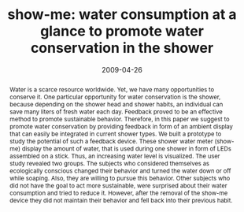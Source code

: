 ---
abstract: Water is a scarce resource worldwide. Yet, we have many  opportunities to
  conserve it. One particular opportunity for water  conservation is the shower, because
  depending on the shower  head and shower habits, an individual can save many liters
  of  fresh water each day. Feedback proved to be an effective method  to promote
  sustainable behavior. Therefore, in this paper we  suggest to promote water conservation
  by providing feedback in  form of an ambient display that can easily be integrated
  in current  shower types. We built a prototype to study the potential of such a  feedback
  device. These shower water meter (show-me) display  the amount of water, that is
  used during one shower in form of  LEDs assembled on a stick. Thus, an increasing
  water level is  visualized. The user study revealed two groups. The subjects who  considered
  themselves as ecologically conscious changed their  behavior and turned the water
  down or off while soaping. Also,  they are willing to pursue this behavior. Other
  subjects who did  not have the goal to act more sustainable, were surprised about  their
  water consumption and tried to reduce it. However, after the  removal of the show-me
  device they did not maintain their  behavior and fell back into their previous habit.
authors:
- Karin Kappel
- Thomas Grechenig
date: '2009-04-26'
featured: false
links:
- name: Publik
  url: https://publik.tuwien.ac.at/showentry.php?ID=183638&lang=2
publication_types:
- '1'
publishDate: '2009-04-26'
title: 'show-me: water consumption at a glance to promote water conservation in the
  shower'
url_pdf: ''
---